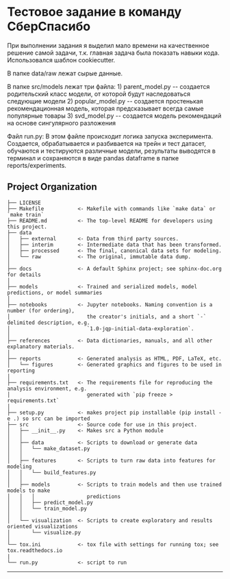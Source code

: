 Тестовое задание в команду СберСпасибо
==============================
При выполнении задания я выделил мало времени на качественное решение самой задачи, т.к. главная задача была показать навыки кода.
Использовался шаблон cookiecutter.

В папке data/raw лежат сырые данные.

В папке src/models лежат три файла:
    1) parent_model.py -- создается родительский класс модели, от которой будут наследоваться следующие модели
    2) popular_model.py -- создается простенькая рекомендационная модель, которая предсказывает всегда самые популярные товары
    3) svd_model.py -- создается модель рекомендаций на основе сингулярного разложения
    
Файл run.py:
    В этом файле происходит логика запуска эксперимента. Создается, обрабатывается и разбивается на трейн и тест датасет, обучаются и тестируются различные модели, результаты выводятся в терминал и сохраняются в виде pandas dataframe в папке reports/experiments.


Project Organization
------------

    ├── LICENSE
    ├── Makefile           <- Makefile with commands like `make data` or `make train`
    ├── README.md          <- The top-level README for developers using this project.
    ├── data
    │   ├── external       <- Data from third party sources.
    │   ├── interim        <- Intermediate data that has been transformed.
    │   ├── processed      <- The final, canonical data sets for modeling.
    │   └── raw            <- The original, immutable data dump.
    │
    ├── docs               <- A default Sphinx project; see sphinx-doc.org for details
    │
    ├── models             <- Trained and serialized models, model predictions, or model summaries
    │
    ├── notebooks          <- Jupyter notebooks. Naming convention is a number (for ordering),
    │                         the creator's initials, and a short `-` delimited description, e.g.
    │                         `1.0-jqp-initial-data-exploration`.
    │
    ├── references         <- Data dictionaries, manuals, and all other explanatory materials.
    │
    ├── reports            <- Generated analysis as HTML, PDF, LaTeX, etc.
    │   └── figures        <- Generated graphics and figures to be used in reporting
    │
    ├── requirements.txt   <- The requirements file for reproducing the analysis environment, e.g.
    │                         generated with `pip freeze > requirements.txt`
    │
    ├── setup.py           <- makes project pip installable (pip install -e .) so src can be imported
    ├── src                <- Source code for use in this project.
    │   ├── __init__.py    <- Makes src a Python module
    │   │
    │   ├── data           <- Scripts to download or generate data
    │   │   └── make_dataset.py
    │   │
    │   ├── features       <- Scripts to turn raw data into features for modeling
    │   │   └── build_features.py
    │   │
    │   ├── models         <- Scripts to train models and then use trained models to make
    │   │   │                 predictions
    │   │   ├── predict_model.py
    │   │   └── train_model.py
    │   │
    │   └── visualization  <- Scripts to create exploratory and results oriented visualizations
    │       └── visualize.py
    │
    └── tox.ini            <- tox file with settings for running tox; see tox.readthedocs.io
    |
    └── run.py             <- script to run


--------
